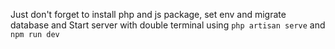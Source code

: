 Just don't forget to install php and js package, set env and migrate database
and Start server with double terminal using `php artisan serve` and `npm run dev`
